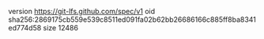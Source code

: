 version https://git-lfs.github.com/spec/v1
oid sha256:2869175cb559e539c8511ed091fa02b62bb26686166c885ff8ba8341ed774d58
size 12486
